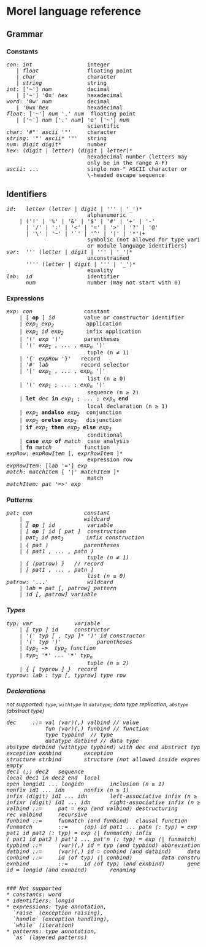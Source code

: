 <!--
{% comment %}
Licensed to Julian Hyde under one or more contributor license
agreements.  See the NOTICE file distributed with this work
for additional information regarding copyright ownership.
Julian Hyde licenses this file to you under the Apache
License, Version 2.0 (the "License"); you may not use this
file except in compliance with the License.  You may obtain a
copy of the License at

http://www.apache.org/licenses/LICENSE-2.0

Unless required by applicable law or agreed to in writing,
software distributed under the License is distributed on an
"AS IS" BASIS, WITHOUT WARRANTIES OR CONDITIONS OF ANY KIND,
either express or implied.  See the License for the specific
language governing permissions and limitations under the
License.
{% endcomment %}
-->

# Morel language reference

## Grammar

### Constants

<pre>
<i>con</i>: <i>int</i>                 integer
   | <i>float</i>               floating point
   | <i>char</i>                character
   | <i>string</i>              string
<i>int</i>: ['~'] <i>num</i>           decimal
   | ['~'] '0x' <i>hex</i>      hexadecimal
<i>word</i>: '0w' <i>num</i>           decimal
   | '0wx'<i>hex</i>            hexadecimal
<i>float</i>: ['~'] <i>num</i> '.' <i>num</i>  floating point
   | ['~'] <i>num</i> ['.' <i>num</i>] 'e' ['~'] <i>num</i>
                         scientific
<i>char</i>: '#"' <i>ascii</i> '"'     character
<i>string</i>: '"' <i>ascii</i>* '"'   string
<i>num</i>: <i>digit</i> <i>digit</i>*        number
<i>hex</i>: (<i>digit</i> | <i>letter</i>) (<i>digit</i> | <i>letter</i>)*
                         hexadecimal number (letters may
                         only be in the range A-F)
<i>ascii</i>: ...               single non-" ASCII character or
                         \-headed escape sequence
</pre>

## Identifiers

<pre>
<i>id</i>:   <i>letter</i> (<i>letter</i> | <i>digit</i> | ''' | '_')*
                         alphanumeric
    | ('!' | '%' | '&' | '$' | '#' | '+' | '-'
      | '/' | ':' | '<' | '=' | '>' | '?' | '@'
      | '\' | '~' | '`' | '^' | '|' | '*')+
                         symbolic (not allowed for type variables
                         or module language identifiers)
<i>var</i>:  ''' (<i>letter</i> | <i>digit</i> | ''' | '_')*
                         unconstrained
      '''' (<i>letter</i> | <i>digit</i> | ''' | '_'⟩*
                         equality
<i>lab</i>:  <i>id</i>                 identifier
      <i>num</i>                number (may not start with 0)
</pre>

### Expressions

<pre>
<i>exp</i>: <i>con</i>                constant
    | [ <b>op</b> ] <i>id</i>         value or constructor identifier
    | <i>exp<sub>1</sub></i> <i>exp<sub>2</sub></i>          application
    | <i>exp<sub>1</sub></i> <i>id</i> <i>exp<sub>2</sub></i>       infix application
    | '(' <i>exp</i> ')'       parentheses
    | '(' <i>exp<sub>1</sub></i> , ... , <i>exp<sub>n</sub></i> ')'
                         tuple (n &ne; 1)
    | '{' <i>expRow</i> '}'   record
    | '#' <i>lab</i>          record selector
    | '[' <i>exp<sub>1</sub></i> , ... , <i>exp<sub>n</sub></i> ']'
                         list (n &ge; 0)
    | '(' <i>exp<sub>1</sub></i> ; ... ; <i>exp<sub>n</sub></i> ')'
                         sequence (n &ge; 2)
    | <b>let</b> <i>dec</i> <b>in</b> <i>exp<sub>1</sub></i> ; ... ; <i>exp<sub>n</sub></i> <b>end</b>
                         local declaration (n ≥ 1)
    | <i>exp<sub>1</sub></i> <b>andalso</b> <i>exp<sub>2</sub></i>  conjunction
    | <i>exp<sub>1</sub></i> <b>orelse</b> <i>exp<sub>2</sub></i>   disjunction
    | <b>if</b> <i>exp<sub>1</sub></i> <b>then</b> <i>exp<sub>2</sub></i> <b>else</b> <i>exp<sub>3</sub></i>
                         conditional
    | <b>case</b> <i>exp</i> <b>of</b> <i>match</i>  case analysis
    | <b>fn</b> <i>match</i>          function
<i>expRow</i>: <i>expRowItem</i> [, <i>exprRowItem</i> ]*
                         expression row
<i>expRowItem</i>: [<i>lab</i> '='] <i>exp</i>
<i>match</i>: <i>matchItem</i> [ '|' <i>matchItem</i> ]*
                         match
<i>matchItem<i>: <i>pat</i> '=>' <i>exp</i>
</pre>

### Patterns

<pre>
<i>pat</i>: <i>con</i>                constant
    | <b>_</b>                 wildcard
    | [ <b>op</b> ] <i>id</i>          variable
    | [ <b>op</b> ] <i>id</i> [ <i>pat</i> ]  construction
    | <i>pat<sub>1</sub></i> <i>id</i> <i>pat<sub>2</sub></i>       infix construction
    | ( pat )           parentheses
    | ( pat1 , ... , patn )
                         tuple (n &ne; 1)
    | { ⟨patrow⟩ }   // record
    | [ pat1 , ... , patn ]
                         list (n &ge; 0)
<i>patrow<i>: '<b>...</b>'            wildcard
    | <i>lab</i> = <i>pat</i> [, <i>patrow</i>] pattern
    | <i>id</i> [, <i>patrow</i>] variable
</pre>

### Types

<pre>
<i>typ</i>: <i>var</i>             variable
    | [ <i>typ</i> ] <i>id</i>     constructor
    | '(' <i>typ</i> [ , <i>typ</i> ]* ')' <i>id</i> constructor
    | '(' <i>typ</i> ')'           parentheses
    | <i>typ<sub>1</sub></i> <b>-&gt;</b> <i> <i>typ<sub>2</sub></i> function
    | <i>typ<sub>1</sub></i> '<b>*</b>' ... '<b>*</b>' <i>typ<sub>n</sub></i>
                         tuple (n &ge; 2)
    | { [ <i>typrow</i> ] }  record
<i>typrow</i>: <i>lab</i> : <i>typ</i> [, <i>typrow</i>] type row
</pre>

### Declarations

not supported: `type`, `withtype` in `datatype`, data type replication, `abstype` (abstract type)

<pre>
dec     ::= val ⟨var⟩(,) valbind // value
            fun ⟨var⟩(,) funbind // function
            type typbind  // type
            datatype datbind // data type
abstype datbind ⟨withtype typbind⟩ with dec end abstract type
exception exnbind       exception
structure strbind       structure (not allowed inside expressions)
empty
dec1 ⟨;⟩ dec2   sequence
local dec1 in dec2 end  local
open longid1 ... longidn        inclusion (n ≥ 1)
nonfix id1 ... idn      nonfix (n ≥ 1)
infix ⟨digit⟩ id1 ... idn       left-associative infix (n ≥ 1)
infixr ⟨digit⟩ id1 ... idn      right-associative infix (n ≥ 1)
valbind ::=     pat = exp ⟨and valbind⟩ destructuring
rec valbind     recursive
funbind ::=     funmatch ⟨and funbind⟩  clausal function
funmatch        ::=     ⟨op⟩ id pat1 ... patn ⟨: typ⟩ = exp ⟨| funmatch⟩        nonfix (n ≥ 1)
pat1 id pat2 ⟨: typ⟩ = exp ⟨| funmatch⟩ infix
( pat1 id pat2 ) pat'1 ... pat'n ⟨: typ⟩ = exp ⟨| funmatch⟩     infix (n ≥ 0)
typbind ::=     ⟨var⟩(,) id = typ ⟨and typbind⟩ abbreviation
datbind ::=     ⟨var⟩(,) id = conbind ⟨and datbind⟩     data type
conbind ::=     id ⟨of typ⟩ ⟨| conbind⟩         data constructor
exnbind         ::=     id ⟨of typ⟩ ⟨and exnbind⟩       generative
id = longid ⟨and exnbind⟩       renaming


### Not supported
* constants: word
* identifiers: longid
* expressions: type annotation,
  `raise` (exception raising),
  `handle` (exception handling),
  `while` (iteration)
* patterns: type annotation,
  `as` (layered patterns)

